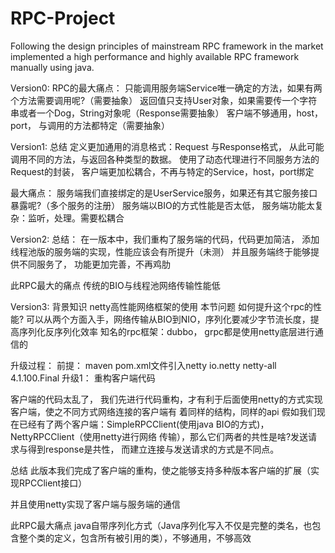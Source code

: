 # RPC-Project

Following the design principles of mainstream RPC framework in the market implemented a high performance and 
highly available RPC framework manually using java.

Version0:
RPC的最大痛点：
只能调用服务端Service唯一确定的方法，如果有两个方法需要调用呢?（需要抽象）
返回值只支持User对象，如果需要传一个字符串或者一个Dog，String对象呢（Response需要抽象）
客户端不够通用，host，port， 与调用的方法都特定（需要抽象）

Version1:
总结
定义更加通用的消息格式：Request 与Response格式， 从此可能调用不同的方法，与返回各种类型的数据。
使用了动态代理进行不同服务方法的Request的封装，
客户端更加松耦合，不再与特定的Service，host，port绑定

最大痛点：
服务端我们直接绑定的是UserService服务，如果还有其它服务接口暴露呢?（多个服务的注册）
服务端以BIO的方式性能是否太低，
服务端功能太复杂：监听，处理。需要松耦合

Version2:
总结：
在一版本中，我们重构了服务端的代码，代码更加简洁，
添加线程池版的服务端的实现，性能应该会有所提升（未测）
并且服务端终于能够提供不同服务了， 功能更加完善，不再鸡肋

此RPC最大的痛点
传统的BIO与线程池网络传输性能低

Version3:
背景知识
netty高性能网络框架的使用
本节问题
如何提升这个rpc的性能? 可以从两个方面入手，网络传输从BIO到NIO，序列化要减少字节流长度，提高序列化反序列化效率
知名的rpc框架：dubbo， grpc都是使用netty底层进行通信的

升级过程：
前提： maven pom.xml文件引入netty
<dependency>
<groupId>io.netty</groupId>
<artifactId>netty-all</artifactId>
<version>4.1.100.Final</version>
</dependency>
升级1： 重构客户端代码

客户端的代码太乱了， 我们先进行代码重构，才有利于后面使用netty的方式实现客户端，使之不同方式网络连接的客户端有
着同样的结构，同样的api
假如我们现在已经有了两个客户端：SimpleRPCClient(使用java BIO的方式)， NettyRPCClient（使用netty进行网络
传输），那么它们两者的共性是啥?发送请求与得到response是共性， 而建立连接与发送请求的方式是不同点。

总结
此版本我们完成了客户端的重构，使之能够支持多种版本客户端的扩展（实现RPCClient接口）

并且使用netty实现了客户端与服务端的通信

此RPC最大痛点
java自带序列化方式（Java序列化写入不仅是完整的类名，也包含整个类的定义，包含所有被引用的类），不够通用，不够高效